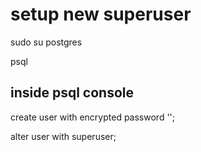 # setup new superuser

sudo su postgres

psql

## inside psql console

create user <username> with encrypted password '<password>';

alter user <username> with superuser;


